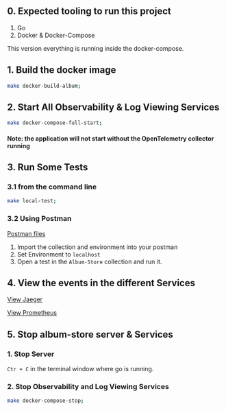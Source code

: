 ## 0. Expected tooling to run this project

1. Go
2. Docker & Docker-Compose


This version everything is running inside the docker-compose.


## 1. Build the docker image

```bash
make docker-build-album;
```

## 2. Start All Observability & Log Viewing Services
 
```bash
make docker-compose-full-start;
```

#### Note: the application will not start without the OpenTelemetry collector running

## 3. Run Some Tests

### 3.1 from the command line

```bash
make local-test;
```

### 3.2 Using Postman

[Postman files](../test/postman_collection.json)

1. Import the collection and environment into your postman
1. Set Environment to `localhost`
1. Open a test in the `Album-Store` collection and run it.

## 4. View the events in the different Services

[View Jaeger](http://localhost:16696/search?limit=20&service=album-store)

[View Prometheus](http://localhost:9090/graph?g0.expr=%7Bjob%3D~%22.%2B%22%7D%20&g0.tab=0&g0.stacked=0&g0.show_exemplars=0&g0.range_input=1h)

## 5. Stop album-store server & Services  

### 1. Stop Server

`Ctr + C` in the terminal window where go is running. 

### 2. Stop Observability and Log Viewing Services

```bash
make docker-compose-stop;
```